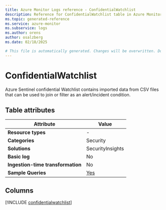 ```yaml
---
title: Azure Monitor Logs reference - ConfidentialWatchlist
description: Reference for ConfidentialWatchlist table in Azure Monitor Logs.
ms.topic: generated-reference
ms.service: azure-monitor
ms.subservice: logs
ms.author: orens
author: osalzberg
ms.date: 02/18/2025

# This file is automatically generated. Changes will be overwritten. Do not change this file directly.
---
```


# ConfidentialWatchlist

Azure Sentinel confidential Watchlist contains imported data from CSV files that can be used to join or filter as an alert/incident condition.


## Table attributes

|Attribute|Value|
|---|---|
|**Resource types**|-|
|**Categories**|Security|
|**Solutions**| SecurityInsights|
|**Basic log**|No|
|**Ingestion-time transformation**|No|
|**Sample Queries**|[Yes](/azure/azure-monitor/reference/queries/confidentialwatchlist)|



## Columns
  
[!INCLUDE [confidentialwatchlist](~/reusable-content/ce-skilling/azure/includes/azure-monitor/reference/tables/confidentialwatchlist-include.md)]
